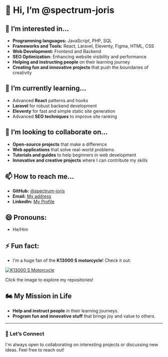# 👋 Hi, I’m @spectrum-joris

## 👀 I’m interested in...
- **Programming languages:** JavaScript, PHP, SQL
- **Frameworks and Tools:** React, Laravel, Eleventy, Figma, HTML, CSS
- **Web Development:** Frontend and Backend
- **SEO Optimization:** Enhancing website visibility and performance
- **Helping and instructing people** on their learning journey
- **Creating fun and innovative projects** that push the boundaries of creativity

## 🌱 I’m currently learning...
- Advanced **React** patterns and hooks
- **Laravel** for robust backend development
- **Eleventy** for fast and simple static site generation
- Advanced **SEO techniques** to improve site ranking

## 💞️ I’m looking to collaborate on...
- **Open-source projects** that make a difference
- **Web applications** that solve real-world problems
- **Tutorials and guides** to help beginners in web development
- **Innovative and creative projects** where I can contribute my skills

## 📫 How to reach me...
- **GitHub:** [@spectrum-joris](https://github.com/spectrum-joris)
- **Email:** [My address](mailto:joris.petillion@onderwijs.gent.be)
- **LinkedIn:** [My Profile](https://www.linkedin.com/in/jorispetillion)

## 😄 Pronouns:
- He/Him

## ⚡ Fun fact:
- I'm a huge fan of the **K13000 S motorcycle**! Check it out:

[![K13000 S Motorcycle](https://lh4.googleusercontent.com/-HbKgttqiksg/UGqov-UorlI/AAAAAAAAAF4/IG90ZPPjeaw/s637/bmw+k1300s+3.jpg)](https://github.com/spectrum-joris?tab=repositories)

Click the image to explore my repositories!

## 🏍 My Mission in Life
- **Help and instruct people** in their learning journeys.
- **Program fun and innovative stuff** that brings joy and value to others.

---

### 🌟 **Let’s Connect**
I'm always open to collaborating on interesting projects or discussing new ideas. Feel free to reach out!
